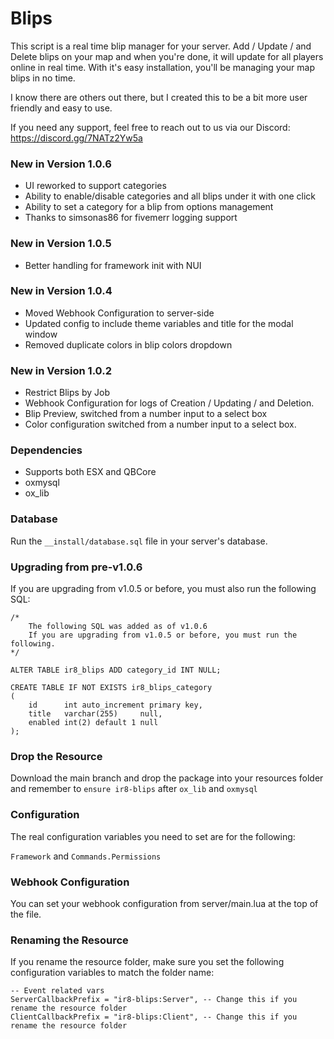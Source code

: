 # Blips

This script is a real time blip manager for your server. Add / Update / and Delete blips on your map and when you're done, it will update for all players online in real time. With it's easy installation, you'll be managing your map blips in no time.

I know there are others out there, but I created this to be a bit more user friendly and easy to use.

If you need any support, feel free to reach out to us via our Discord: https://discord.gg/7NATz2Yw5a

### New in Version 1.0.6
- UI reworked to support categories
- Ability to enable/disable categories and all blips under it with one click
- Ability to set a category for a blip from options management
- Thanks to simsonas86 for fivemerr logging support

### New in Version 1.0.5
- Better handling for framework init with NUI

### New in Version 1.0.4

- Moved Webhook Configuration to server-side
- Updated config to include theme variables and title for the modal window
- Removed duplicate colors in blip colors dropdown

### New in Version 1.0.2

- Restrict Blips by Job
- Webhook Configuration for logs of Creation / Updating / and Deletion.
- Blip Preview, switched from a number input to a select box
- Color configuration switched from a number input to a select box.

### Dependencies

- Supports both ESX and QBCore
- oxmysql
- ox_lib

### Database

Run the `__install/database.sql` file in your server's database.

### Upgrading from pre-v1.0.6

If you are upgrading from v1.0.5 or before, you must also run the following SQL:

```
/*
    The following SQL was added as of v1.0.6
    If you are upgrading from v1.0.5 or before, you must run the following.
*/

ALTER TABLE ir8_blips ADD category_id INT NULL;

CREATE TABLE IF NOT EXISTS ir8_blips_category
(
    id      int auto_increment primary key,
    title   varchar(255)     null,
    enabled int(2) default 1 null
);
```

### Drop the Resource

Download the main branch and drop the package into your resources folder and remember to `ensure ir8-blips` after `ox_lib` and `oxmysql`

### Configuration

The real configuration variables you need to set are for the following:

`Framework` and `Commands.Permissions`

### Webhook Configuration

You can set your webhook configuration from server/main.lua at the top of the file.

### Renaming the Resource

If you rename the resource folder, make sure you set the following configuration variables to match the folder name:

```
-- Event related vars
ServerCallbackPrefix = "ir8-blips:Server", -- Change this if you rename the resource folder
ClientCallbackPrefix = "ir8-blips:Client", -- Change this if you rename the resource folder
```